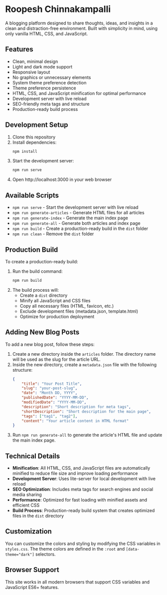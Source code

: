 # Roopesh Chinnakampalli

A blogging platform designed to share thoughts, ideas, and insights in a clean and distraction-free environment. Built with simplicity in mind, using only vanilla HTML, CSS, and JavaScript.

## Features

- Clean, minimal design
- Light and dark mode support
- Responsive layout
- No graphics or unnecessary elements
- System theme preference detection
- Theme preference persistence
- HTML, CSS, and JavaScript minification for optimal performance
- Development server with live reload
- SEO-friendly meta tags and structure
- Production-ready build process

## Development Setup

1. Clone this repository
2. Install dependencies:
   ```bash
   npm install
   ```
3. Start the development server:
   ```bash
   npm run serve
   ```
4. Open http://localhost:3000 in your web browser

## Available Scripts

- `npm run serve` - Start the development server with live reload
- `npm run generate-articles` - Generate HTML files for all articles
- `npm run generate-index` - Generate the main index page
- `npm run generate-all` - Generate both articles and index page
- `npm run build` - Create a production-ready build in the `dist` folder
- `npm run clean` - Remove the `dist` folder

## Production Build

To create a production-ready build:

1. Run the build command:
   ```bash
   npm run build
   ```
2. The build process will:
   - Create a `dist` directory
   - Minify all JavaScript and CSS files
   - Copy all necessary files (HTML, favicon, etc.)
   - Exclude development files (metadata.json, template.html)
   - Optimize for production deployment

## Adding New Blog Posts

To add a new blog post, follow these steps:

1. Create a new directory inside the `articles` folder. The directory name will be used as the slug for the article URL.
2. Inside the new directory, create a `metadata.json` file with the following structure:
   ```json
   {
       "title": "Your Post Title",
       "slug": "your-post-slug",
       "date": "Month DD, YYYY",
       "publishedDate": "YYYY-MM-DD",
       "modifiedDate": "YYYY-MM-DD",
       "description": "Short description for meta tags",
       "shortDescription": "Short description for the main page",
       "tags": ["tag1", "tag2"],
       "content": "Your article content in HTML format"
   }
   ```
3. Run `npm run generate-all` to generate the article's HTML file and update the main index page.

## Technical Details

- **Minification**: All HTML, CSS, and JavaScript files are automatically minified to reduce file size and improve loading performance
- **Development Server**: Uses lite-server for local development with live reload
- **SEO Optimization**: Includes meta tags for search engines and social media sharing
- **Performance**: Optimized for fast loading with minified assets and efficient CSS
- **Build Process**: Production-ready build system that creates optimized files in the `dist` directory

## Customization

You can customize the colors and styling by modifying the CSS variables in `styles.css`. The theme colors are defined in the `:root` and `[data-theme="dark"]` selectors.

## Browser Support

This site works in all modern browsers that support CSS variables and JavaScript ES6+ features.
